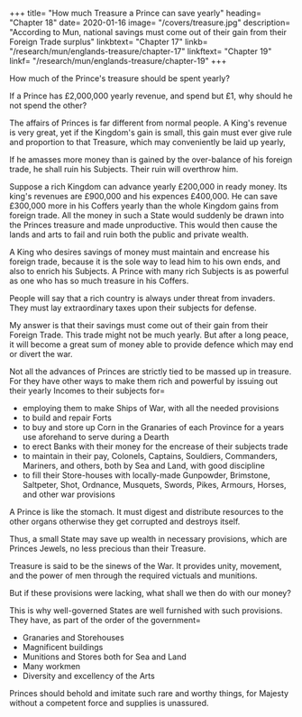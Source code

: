
+++
title=  "How much Treasure a Prince can save yearly"
heading=  "Chapter 18"
date=  2020-01-16
image=  "/covers/treasure.jpg"
description=  "According to Mun, national savings must come out of their gain from their Foreign Trade surplus"
linkbtext=  "Chapter 17"
linkb=  "/research/mun/englands-treasure/chapter-17"
linkftext=  "Chapter 19"
linkf=  "/research/mun/englands-treasure/chapter-19"
+++

<!-- Thus far we have shewed the ordinary and extraordinary incomes of Princes, the conveniency thereof, and to whom only it doth necessarily and justly belong, to take the extraordinary contributions of their Subjects. -->

How much of the Prince's treasure should be spent yearly?

If a Prince has £2,000,000 yearly revenue, and spend but £1, why should he not spend the other?

The affairs of Princes is far different from normal people. A King's revenue is very great, yet if the Kingdom's gain is small, this gain must ever give rule and proportion to that Treasure, which may conveniently be laid up yearly, 

If he amasses more money than is gained by the over-balance of his foreign trade, he shall ruin his Subjects. Their ruin will overthrow him.

Suppose a rich Kingdom can advance yearly £200,000 in ready money. Its king's revenues are £900,000 and his expences £400,000. He can save £300,000 more in his Coffers yearly than the whole Kingdom gains from foreign trade. All the money in such a State would suddenly be drawn into the Princes treasure and made unproductive. This would then cause the lands and arts to fail and ruin both the public and private wealth.

A King who desires savings of money must maintain and encrease his foreign trade, because it is the sole way to lead him to his own ends, and also to enrich his Subjects. A Prince with many rich Subjects is as powerful as one who has so much treasure in his Coffers.

People will say that a rich country is always under threat from invaders. They must lay extraordinary taxes upon their subjects for defense.
<!-- et have they no such great trade with Strangers, as that the overbalance or gain of the same may suffice to lay up the one half of that which they advance yearly, besides their own expences. -->

My answer is that their savings must come out of their gain from their Foreign Trade. This trade might not be much yearly. But after a long peace, it will become a great sum of money able to provide defence which may end or divert the war. 

Not all the advances of Princes are strictly tied to be massed up in treasure. For they have other ways to make them rich and powerful by issuing out their yearly Incomes to their subjects for= 
- employing them to make Ships of War, with all the needed provisions
- to build and repair Forts
- to buy and store up Corn in the Granaries of each Province for a years use aforehand to serve during a Dearth
- to erect Banks with their money for the encrease of their subjects trade
- to maintain in their pay, Colonels, Captains, Souldiers, Commanders, Mariners, and others, both by Sea and Land, with good discipline
- to fill their Store-houses with locally-made Gunpowder, Brimstone, Saltpeter, Shot, Ordnance, Musquets, Swords, Pikes, Armours, Horses, and other war provisions

A Prince is like the stomach. It must digest and distribute resources to the other organs otherwise they get corrupted and destroys itself.

Thus, a small State may save up wealth in necessary provisions, which are Princes Jewels, no less precious than their Treasure.

<!-- , for in time of need they are ready, and cannot otherwise be had (in some places) on the suddain, whereby a State may be lost, whilest Munition is in providing=  so that we may account that Prince as poor who can have no wares to buy at his need, as he that hath no money to buy wares; -->

Treasure is said to be the sinews of the War. It provides unity, movement, and the power of men through the required victuals and munitions.

But if these provisions were lacking, what shall we then do with our money? 

This is why well-governed States are well furnished with such provisions. They have, as part of the order of the government= 
- Granaries and Storehouses
- <!-- with that famous Arsenal of the Venetians, are to be admired for --> Magnificent buildings
- Munitions and Stores both for Sea and Land
- Many workmen
- Diversity and excellency of the Arts 

Princes should behold and imitate such rare and worthy things, for Majesty without a competent force and supplies is unassured.
